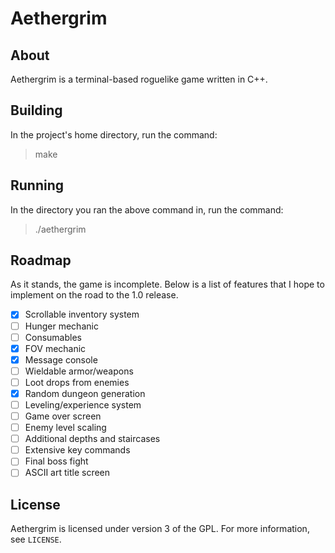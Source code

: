 # Aethergrim

## About
Aethergrim is a terminal-based roguelike game written in C++.

## Building
In the project's home directory, run the command:
> make

## Running
In the directory you ran the above command in, run the command:
> ./aethergrim

## Roadmap
As it stands, the game is incomplete. 
Below is a list of features that I hope to implement on the road to the 1.0 release.

- [x] Scrollable inventory system
- [ ] Hunger mechanic
- [ ] Consumables
- [x] FOV mechanic
- [x] Message console
- [ ] Wieldable armor/weapons
- [ ] Loot drops from enemies
- [x] Random dungeon generation
- [ ] Leveling/experience system
- [ ] Game over screen
- [ ] Enemy level scaling
- [ ] Additional depths and staircases
- [ ] Extensive key commands
- [ ] Final boss fight
- [ ] ASCII art title screen

## License
Aethergrim is licensed under version 3 of the GPL. 
For more information, see `LICENSE`.
